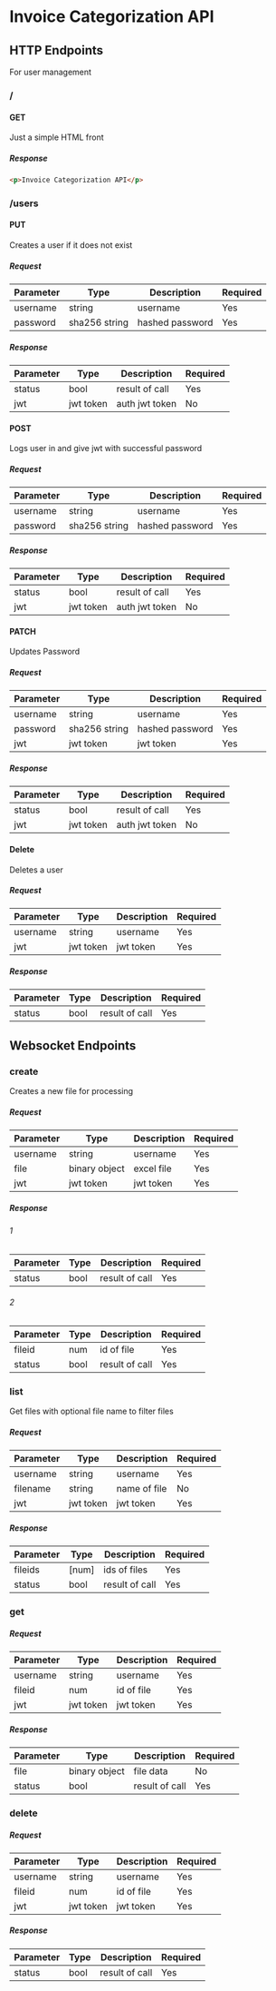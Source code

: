 # Invoice Categorization API

## HTTP Endpoints
For user management

### /

#### GET
Just a simple HTML front

##### Response

```html
<p>Invoice Categorization API</p>

```
### /users

#### PUT
Creates a user if it does not exist

##### Request

| Parameter | Type          | Description     | Required |
|-----------|---------------|-----------------|----------|
| username  | string        | username        | Yes      |
| password  | sha256 string | hashed password | Yes      |

##### Response

| Parameter | Type      | Description    | Required |
|-----------|-----------|----------------|----------|
| status    | bool      | result of call | Yes      |
| jwt       | jwt token | auth jwt token | No       |


#### POST
Logs user in and give jwt with successful password

##### Request

| Parameter | Type          | Description     | Required |
|-----------|---------------|-----------------|----------|
| username  | string        | username        | Yes      |
| password  | sha256 string | hashed password | Yes      |

##### Response

| Parameter | Type      | Description    | Required |
|-----------|-----------|----------------|----------|
| status    | bool      | result of call | Yes      |
| jwt       | jwt token | auth jwt token | No       |


#### PATCH
Updates Password

##### Request

| Parameter | Type          | Description     | Required |
|-----------|---------------|-----------------|----------|
| username  | string        | username        | Yes      |
| password  | sha256 string | hashed password | Yes      |
| jwt       | jwt token     | jwt token       | Yes      |

##### Response

| Parameter | Type      | Description    | Required |
|-----------|-----------|----------------|----------|
| status    | bool      | result of call | Yes      |
| jwt       | jwt token | auth jwt token | No       |


#### Delete
Deletes a user

##### Request

| Parameter | Type          | Description     | Required |
|-----------|---------------|-----------------|----------|
| username  | string        | username        | Yes      |
| jwt       | jwt token     | jwt token       | Yes      |

##### Response

| Parameter | Type | Description    | Required |
|-----------|------|----------------|----------|
| status    | bool | result of call | Yes      |


## Websocket Endpoints

### create
Creates a new file for processing

##### Request

| Parameter | Type          | Description     | Required |
|-----------|---------------|-----------------|----------|
| username  | string        | username        | Yes      |
| file      | binary object | excel file      | Yes      |
| jwt       | jwt token     | jwt token       | Yes      |

##### Response

###### 1

| Parameter | Type | Description    | Required |
|-----------|------|----------------|----------|
| status    | bool | result of call | Yes      |

###### 2

| Parameter | Type | Description    | Required |
|-----------|------|----------------|----------|
| fileid    | num  | id of file     | Yes      |
| status    | bool | result of call | Yes      |

### list
Get files with optional file name to filter files

##### Request

| Parameter | Type          | Description     | Required |
|-----------|---------------|-----------------|----------|
| username  | string        | username        | Yes      |
| filename  | string        | name of file    | No       |
| jwt       | jwt token     | jwt token       | Yes      |

##### Response

| Parameter | Type  | Description    | Required |
|-----------|-------|----------------|----------|
| fileids   | [num] | ids of files   | Yes      |
| status    | bool  | result of call | Yes      |


### get

##### Request

| Parameter | Type          | Description     | Required |
|-----------|---------------|-----------------|----------|
| username  | string        | username        | Yes      |
| fileid    | num           | id of file      | Yes      |
| jwt       | jwt token     | jwt token       | Yes      |

##### Response

| Parameter | Type          | Description    | Required |
|-----------|---------------|----------------|----------|
| file      | binary object | file data      | No       |
| status    | bool          | result of call | Yes      |

### delete

##### Request

| Parameter | Type          | Description     | Required |
|-----------|---------------|-----------------|----------|
| username  | string        | username        | Yes      |
| fileid    | num           | id of file      | Yes      |
| jwt       | jwt token     | jwt token       | Yes      |

##### Response

| Parameter | Type | Description    | Required |
|-----------|------|----------------|----------|
| status    | bool | result of call | Yes      |

